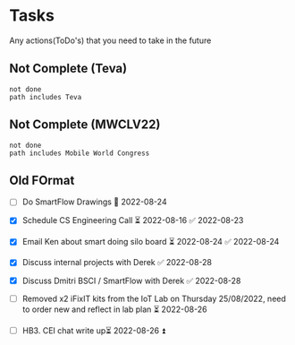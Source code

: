 # Tasks
Any actions(ToDo's) that you need to take in the future

## Not Complete (Teva)
```tasks
not done
path includes Teva
```

## Not Complete (MWCLV22)
```tasks
not done
path includes Mobile World Congress
```

## Old FOrmat
- [ ] Do SmartFlow Drawings 📅 2022-08-24 
- [x] Schedule CS Engineering Call ⏳ 2022-08-16 ✅ 2022-08-23
- [x] Email Ken about smart doing silo board ⏳ 2022-08-24 ✅ 2022-08-24
- [x] Discuss internal projects with Derek ✅ 2022-08-28
- [x] Discuss Dmitri BSCI / SmartFlow with Derek ✅ 2022-08-28

- [ ] Removed x2 iFixIT kits from the IoT Lab on Thursday 25/08/2022, need to order new and reflect in lab plan ⏳ 2022-08-26 
- [ ] HB3. CEI chat write up⏳ 2022-08-26 ⏫ 

